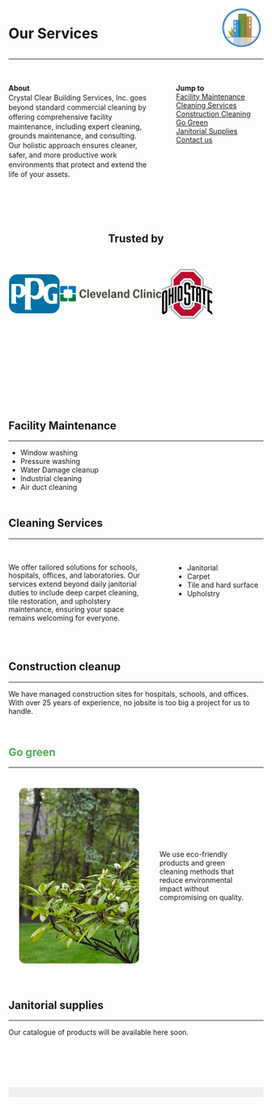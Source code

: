 
<div style="display: flex; align-items: center; justify-content: space-between;">
    <h1>Our Services</h1>
    <img src="/docs/CCBS.png" alt="Your Alt Text" style="width: 85px;">
</div>

---

<div style="display: flex;"><div style="flex: 80%; padding-left: 0px; line-height: 1.35; padding-bottom: 10px; padding-top: 20px;">

**About**  
Crystal Clear Building Services, Inc. goes beyond standard commercial cleaning by offering comprehensive facility maintenance, including expert cleaning, grounds maintenance, and consulting. Our holistic approach ensures cleaner, safer, and more productive work environments that protect and extend the life of your assets.

</div><div style="flex: 50%; padding-left: 55px; padding-top: 20px;">

**Jump to**  
<a href="#1" class="jump-to">Facility Maintenance</a>  
<a href="#2" class="jump-to">Cleaning Services</a>  
<a href="#3" class="jump-to">Construction Cleaning</a>   
<a href="#4" class="jump-to">Go Green</a>   
<a href="#5" class="jump-to">Janitorial Supplies</a>  
<a href="#7" class="jump-to">Contact us</a>

</div></div>

<div style="text-align: center; margin-top: 80px;">

  ## Trusted by <a id="6"></a>
</div>
<div class="full-width-grey-bg" style="height: 20px; margin-bottom: 10px; margin-top: 10px;">
</div>
<div class="full-width-grey-bg" style="height: 200px;">
  <div style="display: flex; justify-content: space-around; align-items: center; width: 80%;">
    <img class="logo-style" src="/docs/PPG.svg" alt="PPG Logo" style="max-width: 100px;">
    <img class="logo-style" src="/docs/cc.svg" alt="Cleveland Clinic Logo" style="max-width: 200px;">
    <img class="logo-style" src="/docs/osu.svg" alt="Ohio State Logo" style="max-width: 100px;">
</div>
</div>
</div>
<a id="1"></a>
<div class="full-width-grey-bg" style="height: 20px; margin-bottom: 20px; margin-top: 10px;">
</div>

<br />

## Facility Maintenance

---

- Window washing
- Pressure washing
- Water Damage cleanup
- Industrial cleaning
- Air duct cleaning
<a id="2"></a>
<div class="full-width" style="margin-bottom: 50px;"></div>

## Cleaning Services
---

<div style="display: flex;"><div style="flex: 80%; padding-left: 0px; line-height: 1.2; padding-bottom: 10px; padding-top: 20px;">

We offer tailored solutions for schools, hospitals, offices, and laboratories. Our services extend beyond daily janitorial duties to include deep carpet cleaning, tile restoration, and upholstery maintenance, ensuring your space remains welcoming for everyone.
</div>

<div style="flex: 50%; padding-left: 50px; padding-top: 20px;">

- Janitorial
- Carpet
- Tile and hard surface
- Upholstry
</div></div>
<a id="3"></a>
<div class="full-width" style="margin-bottom: 50px;"></div>

## Construction cleanup
---

We have managed construction sites for hospitals, schools, and offices. With over 25 years of experience, no jobsite is too big a project for us to handle.
<a id="4"></a>
<div class="full-width" style="margin-bottom: 60px;"></div>

<div class="full-width" style="margin-bottom: 60px;"></div>

## <span style="color:#4CAF50">Go green</span></div>

---

<div style="display: flex; margin-top: 20px; padding-bottom: 20px; padding-top: 20px;">
  <div style="flex: 60%; padding-left: 0px; line-height: 1.35; display: flex; justify-content: center; align-items: center;">
    <img src="/docs/leaves.jpg" alt="Alt text" style="width: 85%; height: auto; border-radius: 12px;">
  </div>
  <div style="flex: 40%; padding-left: 20px; padding-right: 20px; display: flex; align-items: center;">
    We use eco-friendly products and green cleaning methods that reduce environmental impact without compromising on quality. 
  </div>
</div>

<a id="5"></a>
<div class="full-width" style="margin-bottom: 50px;"></div>

## Janitorial supplies
---

Our catalogue of products will be available here soon.

<div style = "margin-top: 100px;">

</div>

<div class="full-width" style="display: flex; justify-content: center; align-items: center; margin-top: 10px; background-color: #f0f0f0; height: 20px; margin-bottom: 10px;">
  <!-- -->
</div>

<a id="7"></a>
